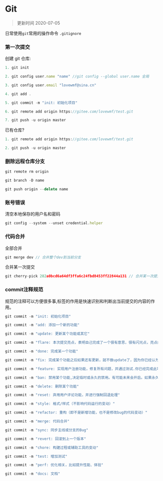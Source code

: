 # Git

> 更新时间 2020-07-05

日常使用`git`常用的操作命令 `.gitignore`

### 第一次提交

创建 git 仓库:

```js
1. git init

2. git config user.name "name" //git config --global user.name 全局

3. git config user.email "lovewmf@sina.cn"

4. git add .

5. git commit -m "init: 初始化项目"

6. git remote add origin https://gitee.com/lovewmf/test.git

7. git push -u origin master

```

已有仓库?

```js
1. git remote add origin https://gitee.com/lovewmf/test.git

2. git push -u origin master
```

### 删除远程仓库分支

```js
git remote rm origin

git branch -D name

git push origin --delete name
```
### 账号错误

清空本地保存的用户名和密码

```js
git config --system --unset credential.helper
```

### 代码合并

全部合并

```js
git merge dev // 合并整个dev到当前分支
```

合并某一次提交

```js
git cherry-pick 282a0bcd6a64df3ffa6c24fbd8453ff22844a131 // 合并某一次提交到当前分支
```

### commit注释规范

规范的注释可以方便很多事,标签的作用是快速识别和判断出当前提交的内容的作用。

```js
git commit -m "init: 初始化项目"

git commit -m "add: 添加一个新的功能"

git commit -m "update: 更新某个功能或其它"

git commit -m "flare: 本次提交亮点，表明自己完成了一个很有意思，很有闪光点，亮点的功能或代码。以便引起自己或他人的重视或注视。"

git commit -m "done: 完成某一个功能"

git commit -m "fix: 完成某个功能之后如果还有更新，就不做update了，因为你已经认为自己完成了。后面的都是发现的问题，所以都是要处理的bug，所以处理完，就要称之为修复fix"

git commit -m "feature: 实现用户注册功能，修复所有问题，并通过测试.你已经完成此功能，将不会再对他进行修复或更新。除非要升级此功能，或此功能有了新的变化和需求。如果有新的需求了，则又要从add开始做"

git commit -m "ban: 禁用某个功能,决定临时或永久的禁用。有可能未来会开启。如果永久的禁用，那不如删除"

git commit -m "delete: 删除某个功能"

git commit -m "reset: 弃用用户评论功能，并进行强制回退处理"

git commit -m "style: 格式/样式（不影响代码运行的变动）"

git commit -m "refactor: 重构（即不是新增功能，也不是修改bug的代码变动）"

git commit -m "merge: 代码合并"

git commit -m "sync: 同步主线或分支的Bug"

git commit -m "revert: 回滚到上一个版本"

git commit -m "chore: 构建过程或辅助工具的变动"

git commit -m "test: 增加测试"

git commit -m "perf: 优化相关，比如提升性能、体验"

git commit -m "docs: 文档"
```

